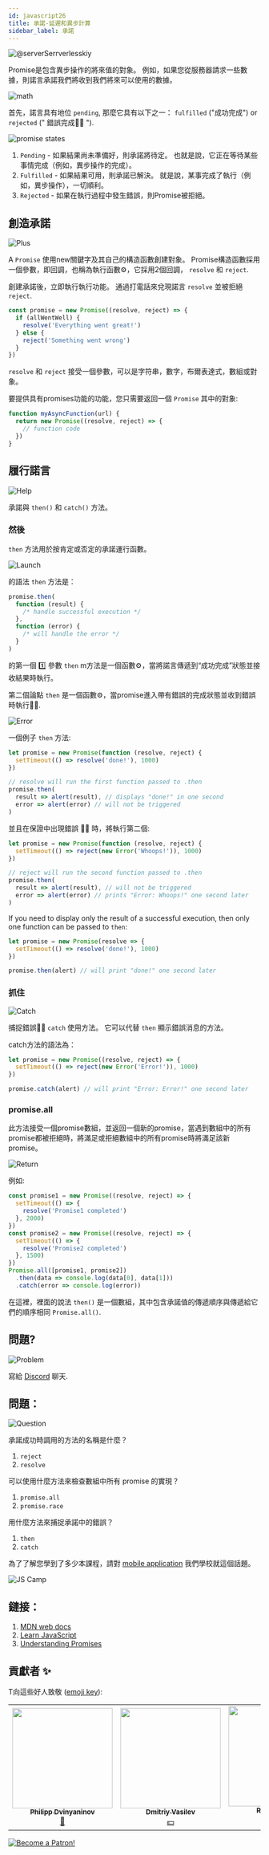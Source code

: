 ```yaml
---
id: javascript26
title: 承諾-延遲和異步計算
sidebar_label: 承諾
---
```


![@serverSerrverlesskiy](/img/javascript/headers/27.jpg)

Promise是包含異步操作的將來值的對象。 例如，如果您從服務器請求一些數據，則諾言承諾我們將收到我們將來可以使用的數據。

![math](https://media.giphy.com/media/4JVTF9zR9BicshFAb7/giphy.gif)

首先，諾言具有地位 `pending`, 那麼它具有以下之一： `fulfilled` ("成功完成") or `rejected` (" 錯誤完成🙅‍♂️ ").

![promise states](/img/javascript/23/promise.png)

1. `Pending` - 如果結果尚未準備好，則承諾將待定。 也就是說，它正在等待某些事情完成（例如，異步操作的完成）。
2. `Fulfilled` - 如果結果可用，則承諾已解決。 就是說，某事完成了執行（例如，異步操作），一切順利。
3. `Rejected` - 如果在執行過程中發生錯誤，則Promise被拒絕。

## 創造承諾

![Plus](https://media.giphy.com/media/Yqo5mjWTLGlVOIP8Dc/giphy.gif)

A `Promise` 使用new關鍵字及其自己的構造函數創建對象。
Promise構造函數採用一個參數，即回調，也稱為執行函數⚙️，它採用2個回調， `resolve` 和 `reject`.

創建承諾後，立即執行執行功能。 通過打電話來兌現諾言 `resolve` 並被拒絕 `reject`.

```jsx
const promise = new Promise((resolve, reject) => {
  if (allWentWell) {
    resolve('Everything went great!')
  } else {
    reject('Something went wrong')
  }
})
```

`resolve` 和 `reject` 接受一個參數，可以是字符串，數字，布爾表達式，數組或對象。

要提供具有promises功能的功能，您只需要返回一個 `Promise` 其中的對象:

```jsx
function myAsyncFunction(url) {
  return new Promise((resolve, reject) => {
    // function code
  })
}
```

## 履行諾言

![Help](https://media.giphy.com/media/iigqhSTOKmb6wDObGb/giphy.gif)

承諾與 `then()` 和 `catch()` 方法。

### 然後

`then` 方法用於按肯定或否定的承諾運行函數。

![Launch](https://media.giphy.com/media/1n4FT4KRQkDvK0IO4X/giphy.gif)

的語法 `then` 方法是：

```jsx
promise.then(
  function (result) {
    /* handle successful execution */
  },
  function (error) {
    /* will handle the error */
  }
)
```

的第一個 1️⃣ 參數 `then` m方法是一個函數⚙️，當將諾言傳遞到“成功完成”狀態並接收結果時執行。

第二個論點 `then` 是一個函數⚙️，當promise進入帶有錯誤的完成狀態並收到錯誤時執行🙅‍♂️.

![Error](https://media.giphy.com/media/iJCo9daAP0xugHhhfb/giphy.gif)

一個例子 `then` 方法:

```jsx
let promise = new Promise(function (resolve, reject) {
  setTimeout(() => resolve('done!'), 1000)
})

// resolve will run the first function passed to .then
promise.then(
  result => alert(result), // displays "done!" in one second
  error => alert(error) // will not be triggered
)
```

並且在保證中出現錯誤 🙅‍♂️ 時，將執行第二個:

```jsx
let promise = new Promise(function (resolve, reject) {
  setTimeout(() => reject(new Error('Whoops!')), 1000)
})

// reject will run the second function passed to .then
promise.then(
  result => alert(result), // will not be triggered
  error => alert(error) // prints "Error: Whoops!" one second later
)
```

If you need to display only the result of a successful execution, then only one function can be passed to `then`:

```jsx
let promise = new Promise(resolve => {
  setTimeout(() => resolve('done!'), 1000)
})

promise.then(alert) // will print "done!" one second later
```

### 抓住

![Catch](https://media.giphy.com/media/fxeeuml8GaESfmuE4z/giphy.gif)

捕捉錯誤🙅‍♂️ `catch` 使用方法。 它可以代替 `then` 顯示錯誤消息的方法。

catch方法的語法為：

```jsx
let promise = new Promise((resolve, reject) => {
  setTimeout(() => reject(new Error('Error!')), 1000)
})

promise.catch(alert) // will print "Error: Error!" one second later
```

### promise.all

此方法接受一個promise數組，並返回一個新的promise，當遇到數組中的所有promise都被拒絕時，將滿足或拒絕數組中的所有promise時將滿足該新promise。

![Return](https://media.giphy.com/media/Y08bx6Fea1BafzTlvc/giphy.gif)

例如:

```jsx
const promise1 = new Promise((resolve, reject) => {
  setTimeout(() => {
    resolve('Promise1 completed')
  }, 2000)
})
const promise2 = new Promise((resolve, reject) => {
  setTimeout(() => {
    resolve('Promise2 completed')
  }, 1500)
})
Promise.all([promise1, promise2])
  .then(data => console.log(data[0], data[1]))
  .catch(error => console.log(error))
```

在這裡，裡面的說法 `then()` 是一個數組，其中包含承諾值的傳遞順序與傳遞給它們的順序相同 `Promise.all()`.

<!-- ### promise.race

![Bomerang](https://media.giphy.com/media/g0yLXvb7Ffn9rilMIm/giphy.gif)

Этот метод принимает массив промисов и возвращает🔄 один 🆕 новый промис, который будет выполненным, как только встретится выполненный промис в массиве или же отклоняется, если отклоненный промис встречается раньше.

Например:

```jsx
const promise1 = new Promise((resolve, reject) => {
  setTimeout(() => {
    resolve('Promise1 выполнен')
  }, 1000)
})
const promise2 = new Promise((resolve, reject) => {
  setTimeout(() => {
    reject('Promise2 отклонен')
  }, 1500)
})
Promise.race([promise1, promise2])
  .then(data => console.log(data)) // Promise1 выполнен
  .catch(error => console.log(error))
```

Тут мы имеем два промиса, где один выполняется через `1` секунду, а другой отклоняется через `1.5` секунды. Как только первый 1️⃣ промис выполнен, возвращенный🔄 из `Promise.race()` промис будет иметь статус выполненного не дожидаясь статуса второго промиса.

Здесь data, которая передается в `then()` является значением первого, выполненного, промиса.

По итогу, `Promise.race()` дожидается первого промиса и берет его статус как статус возвращаемого🔄 промиса. -->

## 問題?

![Problem](https://media.giphy.com/media/xTiTnGeUsWOEwsGoG4/giphy.gif)

寫給 [Discord](https://discord.gg/6GDAfXn) 聊天.

## 問題：

![Question](https://media.giphy.com/media/l0HlRnAWXxn0MhKLK/giphy.gif)

承諾成功時調用的方法的名稱是什麼？

1. `reject`
2. `resolve`

可以使用什麼方法來檢查數組中所有 promise 的實現？

1. `promise.all`
2. `promise.race`

用什麼方法來捕捉承諾中的錯誤？

1. `then`
2. `catch`

為了了解您學到了多少本課程，請對 [mobile application](http://onelink.to/njhc95) 我們學校就這個話題。

![JS Camp](/img/app.jpg)

## 鏈接：

1.  [MDN web docs](https://developer.mozilla.org/ru/docs/Web/JavaScript/Reference/Global_Objects/Promise)
2.  [Learn JavaScript](https://learn.javascript.ru/promise)
3.  [Understanding Promises](https://blog.bitsrc.io/understanding-promises-in-javascript-c5248de9ff8f?gi=1e459ca846d9)

## 貢獻者 ✨

T向這些好人致敬 ([emoji key](https://allcontributors.org/docs/en/emoji-key)):

<!-- ALL-CONTRIBUTORS-LIST:START - Do not remove or modify this section -->
<!-- prettier-ignore-start -->
<!-- markdownlint-disable -->
<table>
  <tr>
    <td align="center"><a href="https://github.com/FELiX-RN"><img src="https://avatars0.githubusercontent.com/u/72006627?v=4?s=200" width="200px;" alt=""/><br /><sub><b>Philipp Dvinyaninov</b></sub></a><br /><a href="https://github.com/gHashTag/react-native-village/commits?author=FELiX-RN" title="Documentation">📖</a></td>
    <td align="center"><a href="https://fullstackserverless.github.io/"><img src="https://avatars0.githubusercontent.com/u/6774813?v=4?s=200" width="200px;" alt=""/><br /><sub><b>Dmitriy Vasilev</b></sub></a><br /><a href="#financial-gHashTag" title="Financial">💵</a></td>
    <td align="center"><a href="https://github.com/Resoner2005"><img src="https://avatars1.githubusercontent.com/u/75675814?v=4?s=200" width="200px;" alt=""/><br /><sub><b>Resoner2005</b></sub></a><br /><a href="https://github.com/gHashTag/react-native-village/issues?q=author%3AResoner2005" title="Bug reports">🐛 🎨 🖋</a></td>
    <td align="center"><a href="https://github.com/Navernoss"><img src="https://avatars0.githubusercontent.com/u/75784137?v=4?s=200" width="200px;" alt=""/><br /><sub><b>Navernoss</b></sub></a><br /><a href="#content-Navernoss" title="Content">🖋 🐛 🎨 </a></td>
  </tr>
</table>

<!-- markdownlint-restore -->
<!-- prettier-ignore-end -->

<!-- ALL-CONTRIBUTORS-LIST:END -->

[![Become a Patron!](/img/logo/patreon.jpg)](https://www.patreon.com/bePatron?u=31769291)
